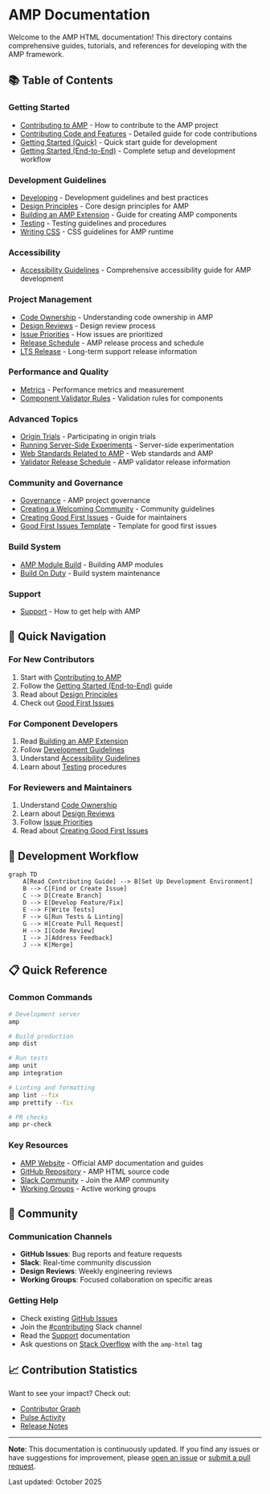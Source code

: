 # AMP Documentation

Welcome to the AMP HTML documentation! This directory contains comprehensive guides, tutorials, and references for developing with the AMP framework.

## 📚 Table of Contents

### Getting Started

- [Contributing to AMP](contributing.md) - How to contribute to the AMP project
- [Contributing Code and Features](contributing-code.md) - Detailed guide for code contributions
- [Getting Started (Quick)](getting-started-quick.md) - Quick start guide for development
- [Getting Started (End-to-End)](getting-started-e2e.md) - Complete setup and development workflow

### Development Guidelines

- [Developing](developing.md) - Development guidelines and best practices
- [Design Principles](design-principles.md) - Core design principles for AMP
- [Building an AMP Extension](building-an-amp-extension.md) - Guide for creating AMP components
- [Testing](testing.md) - Testing guidelines and procedures
- [Writing CSS](writing-css.md) - CSS guidelines for AMP runtime

### Accessibility

- [Accessibility Guidelines](accessibility.md) - Comprehensive accessibility guide for AMP development

### Project Management

- [Code Ownership](code-ownership.md) - Understanding code ownership in AMP
- [Design Reviews](design-reviews.md) - Design review process
- [Issue Priorities](issue-priorities.md) - How issues are prioritized
- [Release Schedule](release-schedule.md) - AMP release process and schedule
- [LTS Release](lts-release.md) - Long-term support release information

### Performance and Quality

- [Metrics](metrics.md) - Performance metrics and measurement
- [Component Validator Rules](component-validator-rules.md) - Validation rules for components

### Advanced Topics

- [Origin Trials](origin-trials.md) - Participating in origin trials
- [Running Server-Side Experiments](running-server-side-experiment.md) - Server-side experimentation
- [Web Standards Related to AMP](web-standards-related-to-amp.md) - Web standards and AMP
- [Validator Release Schedule](validator-release-schedule.md) - AMP validator release information

### Community and Governance

- [Governance](governance.md) - AMP project governance
- [Creating a Welcoming Community](creating-a-welcoming-community.md) - Community guidelines
- [Creating Good First Issues](creating-good-first-issues.md) - Guide for maintainers
- [Good First Issues Template](good-first-issues-template.md) - Template for good first issues

### Build System

- [AMP Module Build](amp-module-build.md) - Building AMP modules
- [Build On Duty](build-on-duty.md) - Build system maintenance

### Support

- [Support](support.md) - How to get help with AMP

## 🚀 Quick Navigation

### For New Contributors

1. Start with [Contributing to AMP](contributing.md)
2. Follow the [Getting Started (End-to-End)](getting-started-e2e.md) guide
3. Read about [Design Principles](design-principles.md)
4. Check out [Good First Issues](https://github.com/ampproject/amphtml/labels/good%20first%20issue)

### For Component Developers

1. Read [Building an AMP Extension](building-an-amp-extension.md)
2. Follow [Development Guidelines](developing.md)
3. Understand [Accessibility Guidelines](accessibility.md)
4. Learn about [Testing](testing.md) procedures

### For Reviewers and Maintainers

1. Understand [Code Ownership](code-ownership.md)
2. Learn about [Design Reviews](design-reviews.md)
3. Follow [Issue Priorities](issue-priorities.md)
4. Read about [Creating Good First Issues](creating-good-first-issues.md)

## 🔧 Development Workflow

```mermaid
graph TD
    A[Read Contributing Guide] --> B[Set Up Development Environment]
    B --> C[Find or Create Issue]
    C --> D[Create Branch]
    D --> E[Develop Feature/Fix]
    E --> F[Write Tests]
    F --> G[Run Tests & Linting]
    G --> H[Create Pull Request]
    H --> I[Code Review]
    I --> J[Address Feedback]
    J --> K[Merge]
```

## 📋 Quick Reference

### Common Commands

```bash
# Development server
amp

# Build production
amp dist

# Run tests
amp unit
amp integration

# Linting and formatting
amp lint --fix
amp prettify --fix

# PR checks
amp pr-check
```

### Key Resources

- [AMP Website](https://amp.dev) - Official AMP documentation and guides
- [GitHub Repository](https://github.com/ampproject/amphtml) - AMP HTML source code
- [Slack Community](https://bit.ly/amp-slack-signup) - Join the AMP community
- [Working Groups](https://github.com/ampproject/meta/tree/main/working-groups) - Active working groups

## 🤝 Community

### Communication Channels

- **GitHub Issues**: Bug reports and feature requests
- **Slack**: Real-time community discussion
- **Design Reviews**: Weekly engineering reviews
- **Working Groups**: Focused collaboration on specific areas

### Getting Help

- Check existing [GitHub Issues](https://github.com/ampproject/amphtml/issues)
- Join the [#contributing](https://amphtml.slack.com/messages/C9HRJ1GPN/) Slack channel
- Read the [Support](support.md) documentation
- Ask questions on [Stack Overflow](https://stackoverflow.com/questions/tagged/amp-html) with the `amp-html` tag

## 📈 Contribution Statistics

Want to see your impact? Check out:

- [Contributor Graph](https://github.com/ampproject/amphtml/graphs/contributors)
- [Pulse Activity](https://github.com/ampproject/amphtml/pulse)
- [Release Notes](https://github.com/ampproject/amphtml/releases)

---

**Note**: This documentation is continuously updated. If you find any issues or have suggestions for improvement, please [open an issue](https://github.com/ampproject/amphtml/issues/new) or [submit a pull request](https://github.com/ampproject/amphtml/compare).

Last updated: October 2025